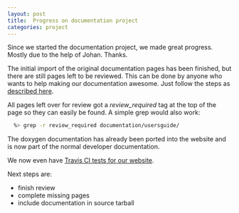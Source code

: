 ```yaml
---
layout: post
title:  Progress on documentation project
categories: project
---
```


Since we started the documentation project, we made great progress. Mostly due to
the help of Johan. Thanks.

The initial import of the original documentation pages has been finished, but there
are still pages left to be reviewed. This can be done by anyone who wants to help
making our documentation awesome. Just follow the steps as [described here](/documentation/faq/#help_extending_the_documentation).

All pages left over for review got a *review_required* tag at the top of the page so
they can easily be found. A simple grep would also work:

```bash
  %> grep -r review_required documentation/usersguide/
```

The doxygen documentation has already been ported into the website and is now
part of the normal developer documentation.

We now even have [Travis CI tests for our website](https://travis-ci.org/naemon/naemon.github.io/).

Next steps are:

- finish review
- complete missing pages
- include documentation in source tarball